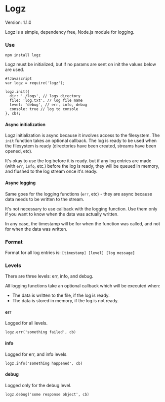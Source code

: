# Logz

Version: 1.1.0

Logz is a simple, dependency free, Node.js module for logging.

### Use 

`npm install logz`

Logz must be initialized, but if no params are sent on init the values
below are used.

    #!Javascript
    var logz = require('logz');

    logz.init({
      dir: './logs', // logs directory
      file: 'log.txt', // log file name
      level: 'debug', // err, info, debug
      console: true // log to console
    }, cb);

#### Async initialization

Logz initialization is async because it involves access to the filesystem.
The `init` function takes an optional callback. The log is ready to be used
when the filesystem is ready (directories have been created, streams have
been opened, etc).

It's okay to use the log before it is ready. but if any log entries are made
(with `err`, `info`, etc.) before the log is ready, they will be queued in
memory, and flushed to the log stream once it's ready.

#### Async logging

Same goes for the logging functions (`err`, etc) - they are async because
data needs to be written to the stream.

It's not necessary to use callback with the logging function. Use them only
if you want to know when the data was actually written.

In any case, the timestamp will be for when the function was called, and not
for when the data was written.

### Format

Format for all log entries is: `[timestamp] [level] [log message]`

### Levels

There are three levels: err, info, and debug.

All logging functions take an optional callback which will be executed when:

* The data is written to the file, if the log is ready.
* The data is stored in memory, if the log is not ready.

#### err

Logged for all levels.

`logz.err('something failed', cb)`

#### info

Logged for err, and info levels.

`logz.info('something happened', cb)`

#### debug

Logged only for the debug level.

`logz.debug('some response object', cb)`
